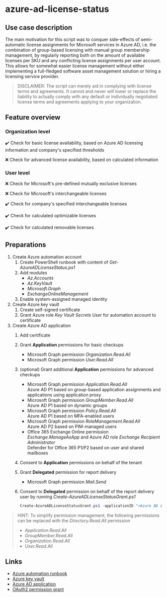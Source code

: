 # azure-ad-license-status

## Use case description

The main motivation for this script was to conquer side-effects of semi-automatic license assignments for Microsoft services in Azure AD, i.e. the combination of group-based licensing with manual group membership management, by regularly reporting both on the amount of available licenses per SKU and any conflicting license assignments per user account. This allows for somewhat easier license management without either implementing a full-fledged software asset management solution or hiring a licensing service provider.

> DISCLAIMER: The script can merely aid in complying with license terms and agreements. It cannot and never will lower or replace the liability to actually comply with any default or individually negotiated license terms and agreements applying to your organization.

## Feature overview

### Organization level

:heavy_check_mark: Check for basic license availability, based on Azure AD licensing information and company's specified thresholds

:x: Check for advanced license availability, based on calculated information

### User level

:x: Check for Microsoft's pre-defined mutually exclusive licenses

:x: Check for Microsoft's interchangeable licenses

:heavy_check_mark: Check for company's specified interchangeable licenses

:heavy_check_mark: Check for calculated optimizable licenses

:heavy_check_mark: Check for calculated removable licenses

## Preparations

1. Create Azure automation account
   1. Create PowerShell runbook with content of _Get-AzureADLicenseStatus.ps1_
   2. Add modules
      - _Az.Accounts_
      - _Az.KeyVault_
      - _Microsoft.Graph_
      - _ExchangeOnlineManagement_
   3. Enable system-assigned managed identity
2. Create Azure key vault
   1. Create self-signed certificate
   2. Grant Azure role _Key Vault Secrets User_ for automation account to certificate
3. Create Azure AD application
   1. Add certificate
   2. Grant **Application** permissions for basic checkups
      - Microsoft Graph permission _Organization.Read.All_
      - Microsoft Graph permission _User.Read.All_
   3. (optional) Grant additional **Application** permissions for advanced checkups
      - Microsoft Graph permission _Application.Read.All_  
        Azure AD P1 based on group-based application assignments and applications using application proxy
      - Microsoft Graph permission _GroupMember.Read.All_  
        Azure AD P1 based on dynamic groups
      - Microsoft Graph permission _Policy.Read.All_  
        Azure AD P1 based on MFA-enabled users
      - Microsoft Graph permission _RoleManagement.Read.All_  
        Azure AD P2 based on PIM-managed users
      - Office 365 Exchange Online permission _Exchange.ManageAsApp_ and Azure AD role _Exchange Recipient Administrator_  
        Defender for Office 365 P1/P2 based on user and shared mailboxes
   4. Consent to **Application** permissions on behalf of the tenant
   5. Grant **Delegated** permission for report delivery
      - Microsoft Graph permission _Mail.Send_
   6. Consent to **Delegated** permission on behalf of the report delivery user by running _Create-AzureADLicenseStatusGrant.ps1_

      ```powershell
      Create-AzureADLicenseStatusGrant.ps1 -applicationID "<Azure AD application's ID>" -senderAddress "<Report delivery user's email address>"
      ```

> HINT: To simplify permission management, the following permissions can be replaced with the _Directory.Read.All_ permission
>
>- _Application.Read.All_
>- _GroupMember.Read.All_
>- _Organization.Read.All_
>- _User.Read.All_

## Links

- [Azure automation runbook](https://docs.microsoft.com/azure/automation/quickstarts/create-account-portal)
- [Azure key vault](https://docs.microsoft.com/azure/key-vault/general/quick-create-portal)
- [Azure AD application](https://docs.microsoft.com/azure/active-directory/develop/quickstart-register-app)
- [OAuth2 permission grant](https://learn.microsoft.com/graph/api/oauth2permissiongrant-post)
